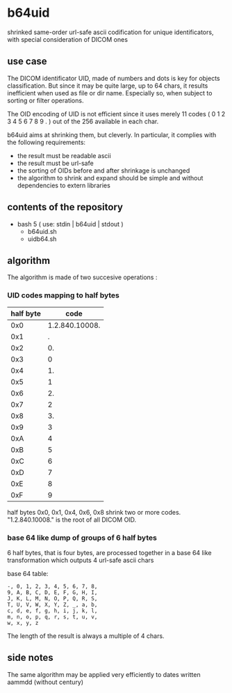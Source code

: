 # b64uid
shrinked same-order url-safe ascii codification for unique identificators, with special consideration of DICOM ones

## use case

The DICOM identificator UID, made of numbers and dots is key for objects classification. But since it may be quite large, up to 64 chars, it results inefficient when used as file or dir name. Especially so, when subject to sorting or filter operations.

The OID encoding of UID is not efficient since it uses merely 11 codes ( 0 1 2 3 4 5 6 7 8 9 . ) out of the 256 available in each char.

b64uid aims at shrinking them, but cleverly. In particular, it complies with the following requirements:
- the result must be readable ascii
- the result must be url-safe
- the sorting of OIDs before and after shrinkage is unchanged
- the algorithm to shrink and expand should be simple and without dependencies to extern libraries

## contents of the repository

- bash 5 ( use: stdin | b64uid | stdout )
   - b64uid.sh
   - uidb64.sh


## algorithm

The algorithm is made of two succesive operations :

###  UID codes mapping to half bytes

| half byte | code |
|---|---|
| 0x0 | 1.2.840.10008. |
| 0x1 | . |
| 0x2 | 0. |
| 0x3 | 0 |
| 0x4 | 1. |
| 0x5 | 1 |
| 0x6 | 2. |
| 0x7 | 2 |
| 0x8 | 3. |
| 0x9 | 3 |
| 0xA | 4 |
| 0xB | 5 |
| 0xC | 6 |
| 0xD | 7 |
| 0xE | 8 |
| 0xF | 9 |

half bytes 0x0, 0x1, 0x4, 0x6, 0x8 shrink two or more codes. "1.2.840.10008." is the root of all DICOM OID.

### base 64 like dump of groups of 6 half bytes

6 half bytes, that is four bytes, are processed together in a base 64 like transformation which outputs 4 url-safe ascii chars

  base 64 table:

```
-, 0, 1, 2, 3, 4, 5, 6, 7, 8,
9, A, B, C, D, E, F, G, H, I,
J, K, L, M, N, O, P, Q, R, S,
T, U, V, W, X, Y, Z, _, a, b,
c, d, e, f, g, h, i, j, k, l,
m, n, o, p, q, r, s, t, u, v,
w, x, y, z
```

The length of the result is always a multiple of 4 chars.

## side notes

The same algorithm may be applied very efficiently to dates written aammdd (without century)

